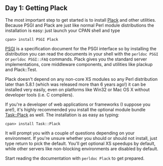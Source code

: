 ## Day 1: Getting Plack

The most important step to get started is to install [Plack](http://search.cpan.org/dist/Plack) and other utilities. Because PSGI and Plack are just like normal Perl module distributions the installation is easy: just launch your CPAN shell and type

```
cpan> install PSGI Plack
```

[PSGI](http://search.cpan.org/dist/PSGI) is a specification document for the PSGI interface so by installing the distribution you can read the documents in your shell with the `perldoc PSGI` or `perldoc PSGI::FAQ` commands. Plack gives you the standard server implementations, core middleware components, and utilities like plackup and Plack::Test.

Plack doesn't depend on any non-core XS modules so any Perl distribution later than 5.8.1 (which was released more than 6 years ago!) it can be installed very easily, even on platforms like Win32 or Mac OS X without developer tools (i.e. C compilers).

If you're a developer of web applications or frameworks (I suppose you are!), it's highly recommended you install the optional module bundle [Task::Plack](http://search.cpan.org/dist/Task-Plack) as well. The installation is as easy as typing:

```
cpan> install Task::Plack
```

It will prompt you with a couple of questions depending on your environment. If you're unsure whether you should or should not install, just type return to pick the default. You'll get optional XS speedups by default, while other servers like non-blocking environments are disabled by default.

Start reading the documentation with `perldoc Plack` to get prepared.
